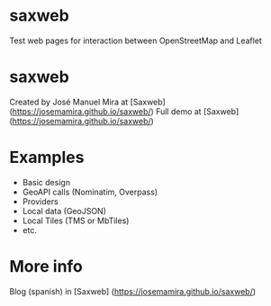 # saxweb
Test web pages for interaction between OpenStreetMap and Leaflet

saxweb
=============

Created by José Manuel Mira at [Saxweb] (https://josemamira.github.io/saxweb/)
Full demo at [Saxweb] (https://josemamira.github.io/saxweb/)



Examples
=============

  - Basic design
  - GeoAPI calls (Nominatim, Overpass)
  - Providers
  - Local data (GeoJSON)
  - Local Tiles (TMS or MbTiles)
  - etc.

More info
=============

Blog (spanish) in [Saxweb] (https://josemamira.github.io/saxweb/)

